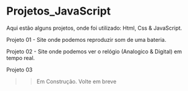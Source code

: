 # Projetos_JavaScript
Aqui estão alguns projetos, onde foi utilizado: Html, Css & JavaScript.

Projeto 01 -
Site onde podemos reproduzir som de uma bateria.

Projeto 02 -
Site onde podemos ver o relógio (Analogico & Digital) em tempo real.

Projeto 03 
>>Em Construção. Volte em breve
